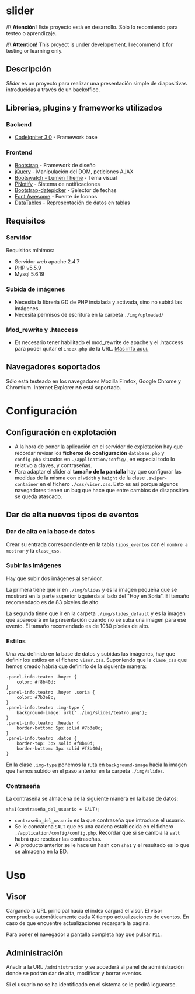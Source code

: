 # slider
/!\ **Atención!** Este proyecto está en desarrollo. Sólo lo recomiendo para testeo o aprendizaje.

/!\ **Attention!** This proyect is under developement. I recommend it for testing or learning only.

## Descripción
*Slider* es un proyecto para realizar una presentación simple de diapositivas introducidas a través de un backoffice.

## Librerías, plugins y frameworks utilizados
### Backend
- [Codeigniter 3.0](http://www.codeigniter.com/) - Framework base

### Frontend
- [Bootstrap](http://getbootstrap.com/) - Framework de diseño
- [jQuery](http://jquery.com/) - Manipulación del DOM, peticiones AJAX
- [Bootswatch - Lumen Theme](http://bootswatch.com/) - Tema visual
- [PNotify](http://sciactive.com/pnotify/) - Sistema de notificaciones
- [Bootstrap-datepicker](https://github.com/eternicode/bootstrap-datepicker) - Selector de fechas
- [Font Awesome](http://fortawesome.github.io/Font-Awesome/) - Fuente de Iconos
- [DataTables](https://www.datatables.net/) - Representación de datos en tablas

## Requisitos
### Servidor
Requisitos mínimos:
- Servidor web apache 2.4.7
- PHP v5.5.9
- Mysql 5.6.19

### Subida de imágenes
- Necesita la librería GD de PHP instalada y activada, sino no subirá las imágenes.
- Necesita permisos de escritura en la carpeta `./img/uploaded/`

### Mod_rewrite y .htaccess
- Es necesario tener habilitado el mod_rewrite de apache y el .htaccess para poder quitar el `index.php` de la URL. [Más info aquí.](http://www.codeigniter.com/user_guide/general/urls.html?highlight=mod_rewrite#removing-the-index-php-file)

## Navegadores soportados
Sólo está testeado en los navegadores Mozilla Firefox, Google Chrome y Chromium. Internet Explorer **no** está soportado.

# Configuración
## Configuración en explotación
- A la hora de poner la aplicación en el servidor de explotación hay que recordar revisar los **ficheros de configuración** `database.php` y `config.php` situados en `./application/config/`, en especial todo lo relativo a claves, y contraseñas.
- Para adaptar el slider al **tamaño de la pantalla** hay que configurar las medidas de la misma con el `width` y `height` de la clase `.swiper-container` en el fichero `./css/visor.css`. Esto es así porque algunos navegadores tienen un bug que hace que entre cambios de disapositiva se queda atascado.

## Dar de alta nuevos tipos de eventos
### Dar de alta en la base de datos
Crear su entrada correspondiente en la tabla `tipos_eventos` con el `nombre a mostrar` y la `clase_css`.

### Subir las imágenes
Hay que subir dos imágenes al servidor.

La primera tiene que ir en `./img/slides` y es la imagen pequeña que se mostrará en la parte superior izquierda al lado del "Hoy en Soria". El tamaño recomendado es de 83 píxeles de alto.

La segunda tiene que ir en la carpeta `./img/slides_default` y es la imagen que aparecerá en la presentación cuando no se suba una imagen para ese evento. El tamaño recomendado es de 1080 píxeles de alto.

### Estilos
Una vez definido en la base de datos y subidas las imágenes, hay que definir los estilos en el fichero `visor.css`. Suponiendo que la `clase_css` que hemos creado habría que definirlo de la siguiente manera:

	.panel-info.teatro .hoyen {
		color: #f8b40d;
	}
	.panel-info.teatro .hoyen .soria {
		color: #7b3e8c;
	}
	.panel-info.teatro .img-type {
		background-image: url('../img/slides/teatro.png');
	}
	.panel-info.teatro .header {
		border-bottom: 5px solid #7b3e8c;
	}
	.panel-info.teatro .datos {
		border-top: 3px solid #f8b40d;
		border-bottom: 3px solid #f8b40d;
	}

En la clase `.img-type` ponemos la ruta en `background-image` hacia la imagen que hemos subido en el paso anterior en la carpeta `./img/slides`.

### Contraseña
La contraseña se almacena de la siguiente manera en la base de datos:

	sha1(contraseña_del_usuario + SALT);


- `contraseña_del_usuario` es la que contraseña que introduce el usuario.
- Se le concatena `SALT` que es una cadena establecida en el fichero `./application/config/config.php`. Recordar que si se cambia la `salt` habrá que resetear las contraseñas.
- Al producto anterior se le hace un hash con `sha1` y el resultado es lo que se almacena en la BD.

# Uso
## Visor
Cargando la URL principal hacia el index cargará el visor. El visor comprueba automáticamente cada X tiempo actualizaciones de eventos. En caso de que encuentre actualizaciones recargará la página.

Para poner el navegador a pantalla completa hay que pulsar `F11`.

## Administración
Añadir a la URL `/administracion` y se accederá al panel de administración donde se podrán dar de alta, modificar y borrar eventos.

Si el usuario no se ha identificado en el sistema se le pedirá loguearse.
